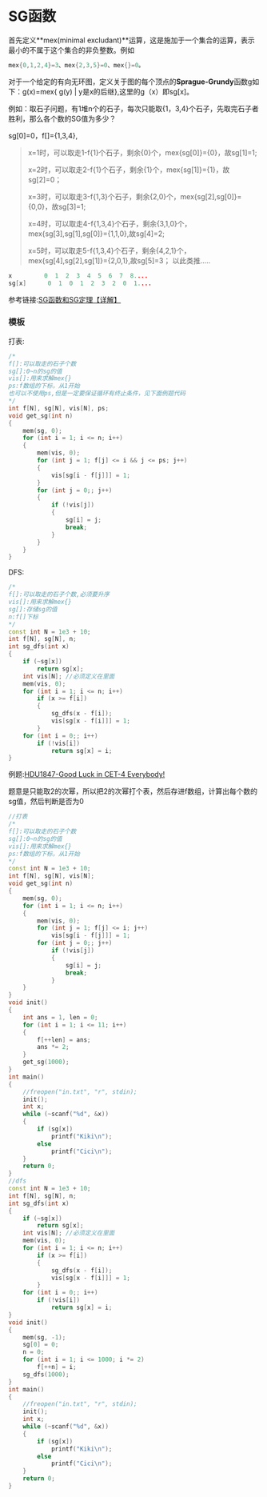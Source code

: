 # SG函数

首先定义**mex(minimal excludant)**运算，这是施加于一个集合的运算，表示最小的不属于这个集合的非负整数。例如

```cpp
mex{0,1,2,4}=3、mex{2,3,5}=0、mex{}=0。
```

对于一个给定的有向无环图，定义关于图的每个顶点的**Sprague-Grundy**函数g如下：g(x)=mex{ g(y) | y是x的后继},这里的g（x）即sg[x]。

例如：取石子问题，有1堆n个的石子，每次只能取{1，3,4}个石子，先取完石子者胜利，那么各个数的SG值为多少？

sg[0]=0，f[]={1,3,4},

> x=1时，可以取走1-f{1}个石子，剩余{0}个，mex{sg[0]}={0}，故sg[1]=1;
>
> x=2时，可以取走2-f{1}个石子，剩余{1}个，mex{sg[1]}={1}，故sg[2]=0；
>
> x=3时，可以取走3-f{1,3}个石子，剩余{2,0}个，mex{sg[2],sg[0]}={0,0}，故sg[3]=1;
>
> x=4时，可以取走4-f{1,3,4}个石子，剩余{3,1,0}个，mex{sg[3],sg[1],sg[0]}={1,1,0},故sg[4]=2;
>
> x=5时，可以取走5-f{1,3,4}个石子，剩余{4,2,1}个，mex{sg[4],sg[2],sg[1]}={2,0,1},故sg[5]=3；
> 以此类推.....

```cpp
x         0  1  2  3  4  5  6  7  8....
sg[x]      0  1  0  1  2  3  2  0  1....
```

参考链接:[SG函数和SG定理【详解】](http://www.cnblogs.com/ECJTUACM-873284962/p/6921829.html)

### 模板

打表:

```cpp
/*
f[]:可以取走的石子个数
sg[]:0~n的sg的值
vis[]:用来求解mex{}
ps:f数组的下标，从1开始
也可以不使用ps,但是一定要保证循环有终止条件，见下面例题代码
*/
int f[N], sg[N], vis[N], ps;
void get_sg(int n)
{
    mem(sg, 0);
    for (int i = 1; i <= n; i++)
    {
        mem(vis, 0);
        for (int j = 1; f[j] <= i && j <= ps; j++)
        {
            vis[sg[i - f[j]]] = 1;
        }
        for (int j = 0;; j++)
        {
            if (!vis[j])
            {
                sg[i] = j;
                break;
            }
        }
    }
}
```

DFS:

```cpp
/*
f[]:可以取走的石子个数,必须要升序
vis[]:用来求解mex{}
sg[]:存储sg的值
n:f[]下标
*/
const int N = 1e3 + 10;
int f[N], sg[N], n;
int sg_dfs(int x)
{
    if (~sg[x])
        return sg[x];
    int vis[N]; //必须定义在里面
    mem(vis, 0);
    for (int i = 1; i <= n; i++)
        if (x >= f[i])
        {
            sg_dfs(x - f[i]);
            vis[sg[x - f[i]]] = 1;
        }
    for (int i = 0;; i++)
        if (!vis[i])
            return sg[x] = i;
}
```

例题:[HDU1847-Good Luck in CET-4 Everybody!](http://acm.hdu.edu.cn/showproblem.php?pid=1847)

题意是只能取2的次幂，所以把2的次幂打个表，然后存进f数组，计算出每个数的sg值，然后判断是否为0

```cpp
//打表
/*
f[]:可以取走的石子个数
sg[]:0~n的sg的值
vis[]:用来求解mex{}
ps:f数组的下标，从1开始
*/
const int N = 1e3 + 10;
int f[N], sg[N], vis[N];
void get_sg(int n)
{
    mem(sg, 0);
    for (int i = 1; i <= n; i++)
    {
        mem(vis, 0);
        for (int j = 1; f[j] <= i; j++)
            vis[sg[i - f[j]]] = 1;
        for (int j = 0;; j++)
            if (!vis[j])
            {
                sg[i] = j;
                break;
            }
    }
}
void init()
{
    int ans = 1, len = 0;
    for (int i = 1; i <= 11; i++)
    {
        f[++len] = ans;
        ans *= 2;
    }
    get_sg(1000);
}
int main()
{
    //freopen("in.txt", "r", stdin);
    init();
    int x;
    while (~scanf("%d", &x))
    {
        if (sg[x])
            printf("Kiki\n");
        else
            printf("Cici\n");
    }
    return 0;
}
//dfs
const int N = 1e3 + 10;
int f[N], sg[N], n;
int sg_dfs(int x)
{
    if (~sg[x])
        return sg[x];
    int vis[N]; //必须定义在里面
    mem(vis, 0);
    for (int i = 1; i <= n; i++)
        if (x >= f[i])
        {
            sg_dfs(x - f[i]);
            vis[sg[x - f[i]]] = 1;
        }
    for (int i = 0;; i++)
        if (!vis[i])
            return sg[x] = i;
}
void init()
{
    mem(sg, -1);
    sg[0] = 0;
    n = 0;
    for (int i = 1; i <= 1000; i *= 2)
        f[++n] = i;
    sg_dfs(1000);
}
int main()
{
    //freopen("in.txt", "r", stdin);
    init();
    int x;
    while (~scanf("%d", &x))
    {
        if (sg[x])
            printf("Kiki\n");
        else
            printf("Cici\n");
    }
    return 0;
}
```